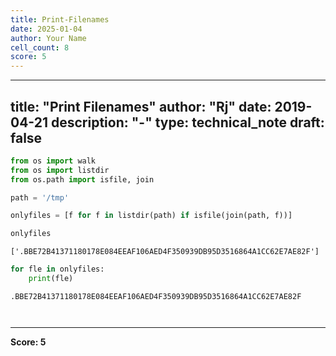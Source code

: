 ```yaml
---
title: Print-Filenames
date: 2025-01-04
author: Your Name
cell_count: 8
score: 5
---
```


---
title: "Print Filenames"
author: "Rj"
date: 2019-04-21
description: "-"
type: technical_note
draft: false
---

```python
from os import walk
from os import listdir
from os.path import isfile, join
```


```python
path = '/tmp'
```


```python
onlyfiles = [f for f in listdir(path) if isfile(join(path, f))]
```


```python
onlyfiles
```




    ['.BBE72B41371180178E084EEAF106AED4F350939DB95D3516864A1CC62E7AE82F']




```python
for fle in onlyfiles:
    print(fle)
```

    .BBE72B41371180178E084EEAF106AED4F350939DB95D3516864A1CC62E7AE82F



```python

```


```python

```


---
**Score: 5**